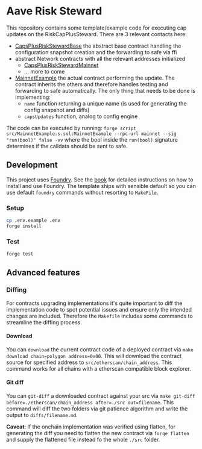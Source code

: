 # Aave Risk Steward

This repository contains some template/example code for executing cap updates on the RiskCapPlusSteward.
There are 3 relevant contacts here:

- [CapsPlusRiskStewardBase](./scripts/CapsPlusRiskStewardBase.s.sol) the abstract base contract handling the configuration snapshot creation and the forwarding to safe via ffi
- abstract Network contracts with all the relevant addresses initialized
  - [CapsPlusRiskStewardMainnet](./scripts//CapsPlusRiskStewardMainnet.s.sol)
  - ... more to come
- [MainnetExample](./src/MainnetExample.s.sol) the actual contract performing the update. The contract inherits the others and therefore handles testing and forwarding to safe automatically. The only thing that needs to be done is implementing:
  - `name` function returning a unique name (is used for generating the config snapshot and diffs)
  - `capsUpdates` function, analog to config engine

The code can be executed by running: `forge script src/MainnetExample.s.sol:MainnetExample --rpc-url mainnet --sig "run(bool)" false -vv` where the bool inside the `run(bool)` signature determines if the calldata should be sent to safe.

## Development

This project uses [Foundry](https://getfoundry.sh). See the [book](https://book.getfoundry.sh/getting-started/installation.html) for detailed instructions on how to install and use Foundry.
The template ships with sensible default so you can use default `foundry` commands without resorting to `MakeFile`.

### Setup

```sh
cp .env.example .env
forge install
```

### Test

```sh
forge test
```

## Advanced features

### Diffing

For contracts upgrading implementations it's quite important to diff the implementation code to spot potential issues and ensure only the intended changes are included.
Therefore the `Makefile` includes some commands to streamline the diffing process.

#### Download

You can `download` the current contract code of a deployed contract via `make download chain=polygon address=0x00`. This will download the contract source for specified address to `src/etherscan/chain_address`. This command works for all chains with a etherscan compatible block explorer.

#### Git diff

You can `git-diff` a downloaded contract against your src via `make git-diff before=./etherscan/chain_address after=./src out=filename`. This command will diff the two folders via git patience algorithm and write the output to `diffs/filename.md`.

**Caveat**: If the onchain implementation was verified using flatten, for generating the diff you need to flatten the new contract via `forge flatten` and supply the flattened file instead fo the whole `./src` folder.
